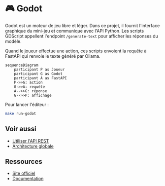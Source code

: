 # 🎮 Godot

Godot est un moteur de jeu libre et léger. Dans ce projet, il fournit l'interface
graphique du mini-jeu et communique avec l'API Python.
Les scripts GDScript appellent l'endpoint `/generate-text` pour afficher les réponses du modèle.

Quand le joueur effectue une action, ces scripts envoient la requête à FastAPI
qui renvoie le texte généré par Ollama.

```mermaid
sequenceDiagram
    participant P as Joueur
    participant G as Godot
    participant A as FastAPI
    P->>G: action
    G->>A: requête
    A-->>G: réponse
    G-->>P: affichage
```

Pour lancer l'éditeur :
```bash
make run-godot
```

## Voir aussi

- [Utiliser l'API REST](../guides/utiliser-api.md)
- [Architecture globale](architecture.md)

## Ressources
- [Site officiel](https://godotengine.org/)
- [Documentation](https://docs.godotengine.org/en/stable/)
